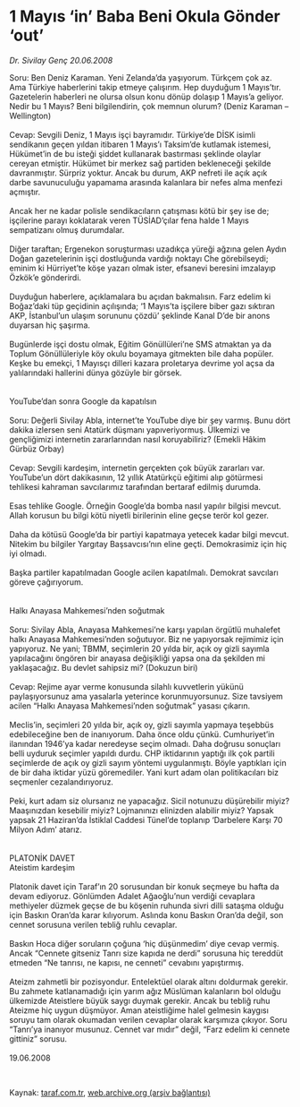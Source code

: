 # 1 Mayıs ‘in’ Baba Beni Okula Gönder ‘out’

*Dr. Sivilay Genç 20.06.2008*

<div class="taraf_structure_2col_1zq">
<div class="margen_n">



 <p>Soru: Ben Deniz Karaman. Yeni Zelanda’da yaşıyorum. Türkçem çok az. Ama Türkiye haberlerini takip etmeye çalışırım. Hep duyduğum 1 Mayıs’tır. Gazetelerin haberleri ne olursa olsun konu dönüp dolaşıp 1 Mayıs’a geliyor. Nedir bu 1 Mayıs? Beni bilgilendirin, çok memnun olurum? (Deniz Karaman – Wellington) <br/>
<br/>
Cevap: Sevgili Deniz, 1 Mayıs işçi bayramıdır. Türkiye’de DİSK isimli sendikanın geçen yıldan itibaren 1 Mayıs’ı Taksim’de kutlamak istemesi, Hükümet’in de bu isteği şiddet kullanarak bastırması şeklinde olaylar cereyan etmiştir. Hükümet bir merkez sağ partiden bekleneceği şekilde davranmıştır. Sürpriz yoktur. Ancak bu durum, AKP nefreti ile açık açık darbe savunuculuğu yapamama arasında kalanlara bir nefes alma menfezi açmıştır. <br/>
<br/>
Ancak her ne kadar polisle sendikacıların çatışması kötü bir şey ise de; işçilerine parayı koklatarak veren TÜSİAD’çılar fena halde 1 Mayıs sempatizanı olmuş durumdalar. <br/>
<br/>
Diğer taraftan; Ergenekon soruşturması uzadıkça yüreği ağzına gelen Aydın Doğan gazetelerinin işçi dostluğunda vardığı noktayı Che görebilseydi; eminim ki Hürriyet’te köşe yazarı olmak ister, efsanevi beresini imzalayıp Özkök’e gönderirdi. <br/>
<br/>
Duyduğun haberlere, açıklamalara bu açıdan bakmalısın. Farz edelim ki Boğaz’daki tüp geçidinin açılışında; ‘1 Mayıs’ta işçilere biber gazı sıktıran AKP, İstanbul’un ulaşım sorununu çözdü’ şeklinde Kanal D’de bir anons duyarsan hiç şaşırma. <br/>
<br/>
Bugünlerde işçi dostu olmak, Eğitim Gönüllüleri’ne SMS atmaktan ya da Toplum Gönüllüleriyle köy okulu boyamaya gitmekten bile daha popüler. Keşke bu emekçi, 1 Mayısçı dilleri kazara proletarya devrime yol açsa da yalılarındaki hallerini dünya gözüyle bir görsek.<br/>
<br/>
<br/>
YouTube’dan sonra Google da kapatılsın<br/>
<br/>
Soru: Değerli Sivilay Abla, internet’te YouTube diye bir şey varmış. Bunu dört dakika izlersen seni Atatürk düşmanı yapıveriyormuş. Ülkemizi ve gençliğimizi internetin zararlarından nasıl koruyabiliriz? (Emekli Hâkim Gürbüz Orbay)<br/>
<br/>
Cevap: Sevgili kardeşim, internetin gerçekten çok büyük zararları var. YouTube’un dört dakikasının, 12 yıllık Atatürkçü eğitimi alıp götürmesi tehlikesi kahraman savcılarımız tarafından bertaraf edilmiş durumda. <br/>
<br/>
Esas tehlike Google. Örneğin Google’da bomba nasıl yapılır bilgisi mevcut. Allah korusun bu bilgi kötü niyetli birilerinin eline geçse terör kol gezer. <br/>
<br/>
Daha da kötüsü Google’da bir partiyi kapatmaya yetecek kadar bilgi mevcut. Nitekim bu bilgiler Yargıtay Başsavcısı’nın eline geçti. Demokrasimiz için hiç iyi olmadı. <br/>
<br/>
Başka partiler kapatılmadan Google acilen kapatılmalı. Demokrat savcıları göreve çağırıyorum.<br/>
<br/>
<br/>
Halkı Anayasa Mahkemesi’nden soğutmak<br/>
<br/>
Soru: Sivilay Abla, Anayasa Mahkemesi’ne karşı yapılan örgütlü muhalefet halkı Anayasa Mahkemesi’nden soğutuyor. Biz ne yapıyorsak rejimimiz için yapıyoruz. Ne yani; TBMM, seçimlerin 20 yılda bir, açık oy gizli sayımla yapılacağını öngören bir anayasa değişikliği yapsa ona da şekilden mi yaklaşacağız. Bu devlet sahipsiz mi? (Dokuzun biri)<br/>
<br/>
Cevap: Rejime ayar verme konusunda silahlı kuvvetlerin yükünü paylaşıyorsunuz ama yasalarla yeterince korunmuyorsunuz. Size tavsiyem acilen “Halkı Anayasa Mahkemesi’nden soğutmak” yasası çıkarın.<br/>
<br/>
Meclis’in, seçimleri 20 yılda bir, açık oy, gizli sayımla yapmaya teşebbüs edebileceğine ben de inanıyorum. Daha önce oldu çünkü. Cumhuriyet’in ilanından 1946’ya kadar neredeyse seçim olmadı. Daha doğrusu sonuçları belli uyduruk seçimler yapıldı durdu. CHP iktidarının yaptığı ilk çok partili seçimlerde de açık oy gizli sayım yöntemi uygulanmıştı. Böyle yaptıkları için de bir daha iktidar yüzü göremediler. Yani kurt adam olan politikacıları biz seçmenler cezalandırıyoruz. <br/>
<br/>
Peki, kurt adam siz olursanız ne yapacağız. Sicil notunuzu düşürebilir miyiz? Maaşınızdan kesebilir miyiz? Lojmanınızı elinizden alabilir miyiz? Yapsak yapsak 21 Haziran’da İstiklal Caddesi Tünel’de toplanıp ‘Darbelere Karşı 70 Milyon Adım’ atarız. <br/>
<br/>
<br/>
PLATONİK DAVET<br/>
Ateistim kardeşim<br/>
<br/>
Platonik davet için Taraf’ın 20 sorusundan bir konuk seçmeye bu hafta da devam ediyoruz. Gönlümden Adalet Ağaoğlu’nun verdiği cevaplara methiyeler düzmek geçse de bu köşenin ruhunda sivri dilli sataşma olduğu için Baskın Oran’da karar kılıyorum. Aslında konu Baskın Oran’da değil, son cennet sorusuna verilen tebliğ ruhlu cevaplar. <br/>
<br/>
Baskın Hoca diğer soruların çoğuna ‘hiç düşünmedim’ diye cevap vermiş. Ancak “Cennete gitseniz Tanrı size kapıda ne derdi” sorusuna hiç tereddüt etmeden “Ne tanrısı, ne kapısı, ne cenneti” cevabını yapıştırmış. <br/>
<br/>
Ateizm zahmetli bir pozisyondur. Entelektüel olarak altını doldurmak gerekir. Bu zahmete katlanamadığı için yarım ağız Müslüman kalanların bol olduğu ülkemizde Ateistlere büyük saygı duymak gerekir. Ancak bu tebliğ ruhu Ateizme hiç uygun düşmüyor. Aman ateistliğime halel gelmesin kaygısı soruyu tam olarak okumadan verilen cevaplar olarak karşımıza çıkıyor. Soru “Tanrı’ya inanıyor musunuz. Cennet var mıdır” değil, “Farz edelim ki cennete gittiniz” sorusu. <br/>
<br/>
19.06.2008</p>

<br/>


<div id="taraf_not">
</div>

</div>


</div>

Kaynak: [taraf.com.tr](http://www.taraf.com.tr:80/makale/955.htm), [web.archive.org (arşiv bağlantısı)](http://web.archive.org/web/20090226221848/http://www.taraf.com.tr:80/makale/955.htm)
